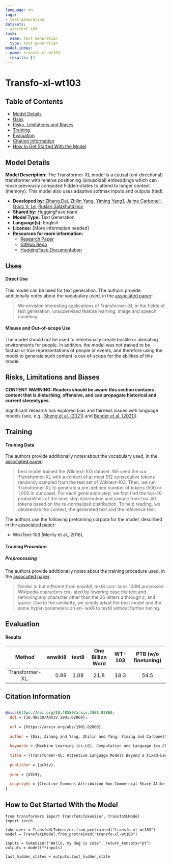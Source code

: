```yaml
---
language: en
tags:
- text-generation
datasets:
- wikitext-103
task:
  name: Text Generation
  type: text-generation
model-index:
- name: transfo-xl-wt103
  results: []
---
```



# Transfo-xl-wt103

## Table of Contents
- [Model Details](#model-details)
- [Uses](#uses)
- [Risks, Limitations and Biases](#risks-limitations-and-biases)
- [Training](#training)
- [Evaluation](#evaluation)
- [Citation Information](#citation-information)
- [How to Get Started With the Model](#how-to-get-started-with-the-model)


## Model Details
**Model Description:**
The Transformer-XL model is a causal (uni-directional) transformer with relative positioning (sinusoïdal) embeddings which can reuse previously computed hidden-states to attend to longer context (memory). This model also uses adaptive softmax inputs and outputs (tied).
- **Developed by:** [Zihang Dai](dzihang@cs.cmu.edu), [Zhilin Yang](zhiliny@cs.cmu.edu), [Yiming Yang1](yiming@cs.cmu.edu), [Jaime Carbonell](jgc@cs.cmu.edu), [Quoc V. Le](qvl@google.com), [Ruslan Salakhutdinov](rsalakhu@cs.cmu.edu)
- **Shared by:** HuggingFace team
- **Model Type:** Text Generation
- **Language(s):** English
- **License:** [More information needed]
- **Resources for more information:**
  - [Research Paper](https://arxiv.org/pdf/1901.02860.pdf)
  - [GitHub Repo](https://github.com/kimiyoung/transformer-xl)
  - [HuggingFace Documentation](https://huggingface.co/docs/transformers/model_doc/transfo-xl#transformers.TransfoXLModel)


## Uses

#### Direct Use

This model can be used for text generation.
The authors provide additionally notes about the vocabulary used, in the [associated paper](https://arxiv.org/pdf/1901.02860.pdf): 

> We envision interesting applications of Transformer-XL in the fields of text generation, unsupervised feature learning, image and speech modeling.

#### Misuse and Out-of-scope Use
The model should not be used to intentionally create hostile or alienating environments for people. In addition, the model was not trained to be factual or true representations of people or events, and therefore using the model to generate such content is out-of-scope for the abilities of this model.

## Risks, Limitations and Biases
**CONTENT WARNING: Readers should be aware this section contains content that is disturbing, offensive, and can propagate historical and current stereotypes.**

Significant research has explored bias and fairness issues with language models (see, e.g., [Sheng et al. (2021)](https://aclanthology.org/2021.acl-long.330.pdf) and [Bender et al. (2021)](https://dl.acm.org/doi/pdf/10.1145/3442188.3445922)).


## Training


#### Training Data

The authors provide additionally notes about the vocabulary used, in the [associated paper](https://arxiv.org/pdf/1901.02860.pdf): 

> best model trained the Wikitext-103 dataset. We seed the our Transformer-XL with a context of at most 512 consecutive tokens randomly sampled from the test set of Wikitext-103. Then, we run Transformer-XL to generate a pre-defined number of tokens (500 or 1,000 in our case). For each generation step, we first find the top-40 probabilities of the next-step distribution and sample from top-40 tokens based on the re-normalized distribution. To help reading, we detokenize the context, the generated text and the reference text.

The authors use the following pretraining corpora for the model, described in the [associated paper](https://arxiv.org/pdf/1901.02860.pdf):
- WikiText-103 (Merity et al., 2016), 


#### Training Procedure

##### Preprocessing
The authors provide additionally notes about the training procedure used, in the [associated paper](https://arxiv.org/pdf/1901.02860.pdf): 

> Similar to but different from enwik8, text8 con- tains 100M processed Wikipedia characters cre- ated by lowering case the text and removing any character other than the 26 letters a through z, and space. Due to the similarity, we simply adapt the best model and the same hyper-parameters on en- wik8 to text8 without further tuning.


## Evaluation

#### Results

| Method               | enwiki8  |text8 | One Billion Word | WT-103 | PTB (w/o finetuning) | 
|:--------------------:|---------:|:----:|:----------------:|:------:|:--------------------:|
| Transformer-XL.      | 0.99     | 1.08 | 21.8             | 18.3   |  54.5                |

## Citation Information

```bibtex

@misc{https://doi.org/10.48550/arxiv.1901.02860,
  doi = {10.48550/ARXIV.1901.02860},
  
  url = {https://arxiv.org/abs/1901.02860},
  
  author = {Dai, Zihang and Yang, Zhilin and Yang, Yiming and Carbonell, Jaime and Le, Quoc V. and Salakhutdinov, Ruslan},
  
  keywords = {Machine Learning (cs.LG), Computation and Language (cs.CL), Machine Learning (stat.ML), FOS: Computer and information sciences, FOS: Computer and information sciences},
  
  title = {Transformer-XL: Attentive Language Models Beyond a Fixed-Length Context},
  
  publisher = {arXiv},
  
  year = {2019},
  
  copyright = {Creative Commons Attribution Non Commercial Share Alike 4.0 International}
}


```

## How to Get Started With the Model
```
from transformers import TransfoXLTokenizer, TransfoXLModel
import torch

tokenizer = TransfoXLTokenizer.from_pretrained("transfo-xl-wt103")
model = TransfoXLModel.from_pretrained("transfo-xl-wt103")

inputs = tokenizer("Hello, my dog is cute", return_tensors="pt")
outputs = model(**inputs)

last_hidden_states = outputs.last_hidden_state

```









